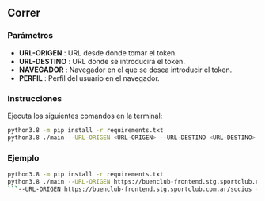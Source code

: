 ## Correr

### Parámetros
- **URL-ORIGEN**  : URL desde donde tomar el token.
- **URL-DESTINO** : URL donde se introducirá el token.
- **NAVEGADOR**   : Navegador en el que se desea introducir el token.
- **PERFIL**      : Perfil del usuario en el navegador.

### Instrucciones
Ejecuta los siguientes comandos en la terminal:

```bash
python3.8 -m pip install -r requirements.txt
python3.8 ./main --URL-ORIGEN <URL-ORIGEN> --URL-DESTINO <URL-DESTINO> --NAVEGADOR <NAVEGADOR> --PERFIL <PERFIL>
```
### Ejemplo

```bash
python3.8 -m pip install -r requirements.txt
python3.8 ./main --URL-ORIGEN https://buenclub-frontend.stg.sportclub.com.ar/socios --URL-DESTINO https://buenclub-frontend.dev.sportclub.com.ar/socios --NAVEGADOR brave --PERFIL 6nmikg7p.default-release
```--URL-ORIGEN https://buenclub-frontend.stg.sportclub.com.ar/socios --URL-DESTINO https://buenclub-frontend.dev.sportclub.com.ar/socios --NAVEGADOR brave --PERFIL 6nmikg7p.default-release
